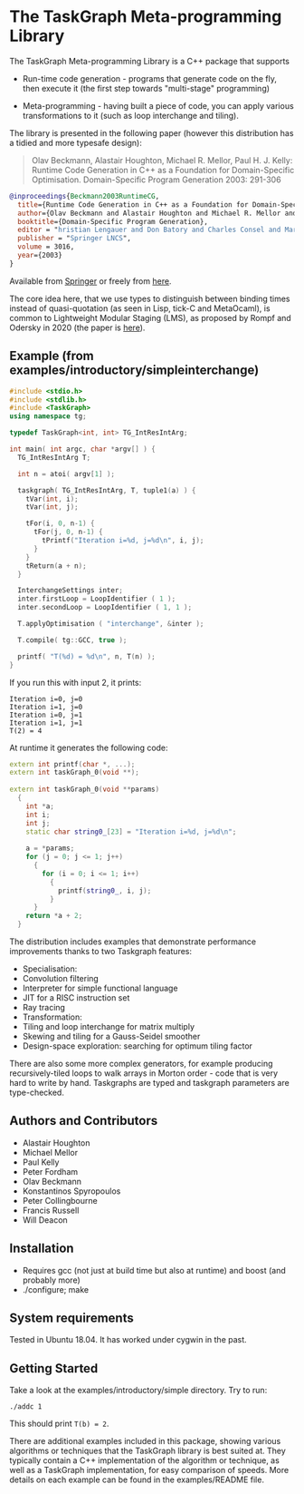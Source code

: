 # The TaskGraph Meta-programming Library

The TaskGraph Meta-programming Library is a C++ package that supports

* Run-time code generation - programs that generate code on the fly, then execute it (the first step towards "multi-stage" programming)

* Meta-programming - having built a piece of code, you can apply various transformations to it (such as loop interchange and tiling).

The library is presented in the following paper (however this distribution has a tidied and more typesafe design):

> Olav Beckmann, Alastair Houghton, Michael R. Mellor, Paul H. J. Kelly:
> Runtime Code Generation in C++ as a Foundation for Domain-Specific Optimisation. Domain-Specific Program Generation 2003: 291-306

```bibtex
@inproceedings{Beckmann2003RuntimeCG,
  title={Runtime Code Generation in C++ as a Foundation for Domain-Specific Optimisation},
  author={Olav Beckmann and Alastair Houghton and Michael R. Mellor and Paul H. J. Kelly},
  booktitle={Domain-Specific Program Generation},
  editor = "hristian Lengauer and Don Batory and Charles Consel and Martin Odersky",
  publisher = "Springer LNCS",
  volume = 3016,
  year={2003}
}
```
Available from [Springer](https://link.springer.com/chapter/10.1007/978-3-540-25935-0_17) or freely from [here](https://www.doc.ic.ac.uk/~phjk/Publications/DagstuhlDSPGBookPaperOnTaskGraphs.pdf).

The core idea here, that we use types to distinguish between binding times instead of quasi-quotation (as seen in Lisp, tick-C and MetaOcaml), is common to Lightweight Modular Staging (LMS), as proposed by Rompf and Odersky in 2020 (the paper is [here](https://dl.acm.org/doi/10.1145/1868294.1868314)).


## Example (from examples/introductory/simpleinterchange)
```cpp 
#include <stdio.h>
#include <stdlib.h>
#include <TaskGraph>
using namespace tg;

typedef TaskGraph<int, int> TG_IntResIntArg;

int main( int argc, char *argv[] ) {
  TG_IntResIntArg T;

  int n = atoi( argv[1] );

  taskgraph( TG_IntResIntArg, T, tuple1(a) ) {
    tVar(int, i);
    tVar(int, j);

    tFor(i, 0, n-1) {
      tFor(j, 0, n-1) {
        tPrintf("Iteration i=%d, j=%d\n", i, j);
      }
    }
    tReturn(a + n);
  }

  InterchangeSettings inter;
  inter.firstLoop = LoopIdentifier ( 1 );
  inter.secondLoop = LoopIdentifier ( 1, 1 );

  T.applyOptimisation ( "interchange", &inter );

  T.compile( tg::GCC, true );

  printf( "T(%d) = %d\n", n, T(n) );
}
```
If you run this with input 2, it prints:
``` 
Iteration i=0, j=0
Iteration i=1, j=0
Iteration i=0, j=1
Iteration i=1, j=1
T(2) = 4
```
At runtime it generates the following code:
```cpp
extern int printf(char *, ...);
extern int taskGraph_0(void **);
 
extern int taskGraph_0(void **params)
  {
    int *a;
    int i;
    int j;
    static char string0_[23] = "Iteration i=%d, j=%d\n";
 
    a = *params;
    for (j = 0; j <= 1; j++)
      {
        for (i = 0; i <= 1; i++)
          {
            printf(string0_, i, j);
          }
      }
    return *a + 2;
  }
```
The distribution includes examples that demonstrate performance improvements thanks to two Taskgraph features:
* Specialisation:
* Convolution filtering
* Interpreter for simple functional language
* JIT for a RISC instruction set
* Ray tracing
* Transformation:
* Tiling and loop interchange for matrix multiply
* Skewing and tiling for a Gauss-Seidel smoother
* Design-space exploration: searching for optimum tiling factor

There are also some more complex generators, for example producing recursively-tiled loops to walk arrays in Morton order - code that is very hard to write by hand.
Taskgraphs are typed and taskgraph parameters are type-checked.

## Authors and Contributors
* Alastair Houghton
* Michael Mellor
* Paul Kelly
* Peter Fordham
* Olav Beckmann
* Konstantinos Spyropoulos
* Peter Collingbourne
* Francis Russell
* Will Deacon

## Installation
* Requires gcc (not just at build time but also at runtime) and boost (and probably more)
* ./configure; make

## System requirements
Tested in Ubuntu 18.04.  It has worked under cygwin in the past.  

## Getting Started
Take a look at the examples/introductory/simple directory.  Try to run:
```
./addc 1
```
This should print `T(b) = 2`.

There are additional examples included in this package, showing various algorithms or techniques that the TaskGraph library is best suited at. They typically contain a C++ implementation of the algorithm or technique, as well as a TaskGraph implementation, for easy comparison of speeds. More details on each example can be found in the examples/README file.
